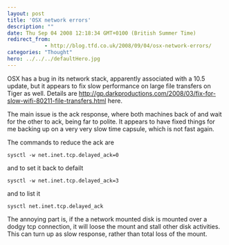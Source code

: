 ```yaml
---
layout: post
title: 'OSX network errors'
description: ""
date: Thu Sep 04 2008 12:18:34 GMT+0100 (British Summer Time)
redirect_from: 
            - http://blog.tfd.co.uk/2008/09/04/osx-network-errors/
categories: "Thought"
hero: ../../../defaultHero.jpg
---
```

OSX has a bug in its network stack, apparently associated with a 10.5 update, but it appears to fix slow performance on large file transfers on Tiger as well. Details are <http://gp.darkproductions.com/2008/03/fix-for-slow-wifi-80211-file-transfers.html> here.

The main issue is the ack response, where both machines back of and wait for the other to ack, being far to polite. It appears to have fixed things for me backing up on a very very slow time capsule, which is not fast again.

The commands to reduce the ack are

```
sysctl -w net.inet.tcp.delayed_ack=0
```

and to set it back to defailt

```
sysctl -w net.inet.tcp.delayed_ack=3
```

and to list it

```
sysctl net.inet.tcp.delayed_ack
```

The annoying part is, if the a network mounted disk is mounted over a dodgy tcp connection, it will loose the mount and stall other disk activities. This can turn up as slow response, rather than total loss of the mount.
